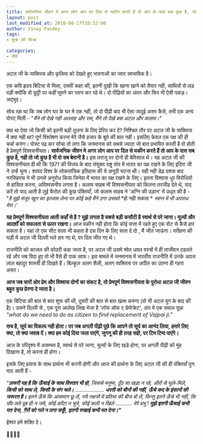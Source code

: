 ```yaml
---
title: सार्वजनिक जीवन मे अगर लोग आप पर दिल से यकीन करते हैं तो आप के पास सब कुछ है, नही तो जो कुछ है भी वो सब बेमानी है।
layout: post
last_modified_at: 2018-08-17T10:32:00
author: Vinay Pandey
tags:
- शुक्र की फिक्र

categories:
- दीर्घ
---
```

अटल जी के व्यक्तित्व और कृतित्व को देखते हुए भावनाओं का ज्वार स्वभाविक है। 

एक कवि हृदय बिटिया से मिला, दसवीं कक्षा की, इतनी दुखी कि खाना खाने को तैयार नही, साथियों से लड़ पड़ी क्योंकि वो छुट्टी पर कहीं घूमने का प्लान कर रहे थे। दो पीढ़ियों का अंतर और फिर भी ऐसी पकड़। अद्भुद। 

सोच रहा था कि जब लोग घर के घर मे एक नही, तो दो पीढ़ी बाद भी ऐसा जादुई असर कैसे, तभी
एक अन्य पोस्ट मिली -
"*मैंने तो देखे नही अल्लाह और राम,*
*मैंने तो देखे बस अटल और कलाम।"*

क्या था ऐसा जो किसी को इतनी बड़ी तुलना के लिए प्रेरित कर दे? निश्चित तौर पर अटल जी के व्यक्तित्व में क्या नही था?  पूर्ण विश्लेषण करना मेरे जैसे हजार के बूते की बात नही। इसलिए केवल एक पक्ष की ही चर्चा करुंग।  पोस्ट पढ़ कर सोचा तो लगा कि जनमानस को सबसे ज्यादा जो बात प्रभावित करती है वो होती है प्रेमपूर्ण विश्वसनीयता। **सार्वजनिक जीवन मे अगर लोग आप पर दिल से यकीन करते हैं तो आप के पास सब कुछ है, नही तो जो कुछ है भी वो सब बेमानी है।**
 इस तराजू पर दोनों ही बेमिसाल थे। यह अटल जी की विश्वसनीयता ही थी कि 1971 की विजय के बाद संयुक्त राष्ट्र संघ में भारत का पक्ष रखने के लिए इंदिरा जी ने उन्हें चुना। शायद विश्व के लोकतांत्रिक इतिहास की ये अनूठी घटना थी। यही नही डेढ़ दशक बाद नरसिंहराव ने भी उनसे अनुरोध किया जिनेवा में भारत का पक्ष रखने के लिए। इतना विश्वास धुर विरोधियों से हासिल करना,  अविश्वसनीय लगता है। कलाम साहब भी 
विश्वसनीयता को कितना तरजीह देते थे, याद करें तो याद आती है लुई कैरोल की कुछ पंक्तियाँ, जो कलाम साहब ने  'अग्नि की उड़ान' में उधृत की है -
"*है मुझे मंजूर*
*खून का इल्जाम लेना*
*पर कोई कहे*
*मैंने ठगा उसको*
*हो नही सकता *
*स्वप्न में भी अपराध मेरा।'*

**यह प्रेमपूर्ण विश्वसनीयता आती कहाँ से है ? मुझे लगता है सबसे बड़ी कसौटी है स्वार्थ से परे जाना। मूल्यों और आदर्शों को सफलता से ऊपर रखना।** आज यकीन नही होता कि कोई सत्ता में रहते हुए एक वोट से कैसे हार सकता है। यहां तो एक सीट वाला भी कहता है दस दिन के लिए सत्ता दे दो , मैं जीत जाऊंगा। परीक्षण की घड़ी में  अटल जी दिल्ली भले हार गए थे, पर दिल जीत गए थे। 

राजनीति को काजल की कोठरी कहा जाता है, पर अटल जी उसमे श्वेत धवल वस्त्रों में ही ताजीवन टहलते रहे और जब विदा हुए तो भी वैसे ही पाक साफ। इस मामले में जनमानस में भारतीय राजनीति में उनके अग्रज लाल बहादुर शास्त्री ही दिखते हैं। बिल्कुल अलग शैली, अलग व्यक्तित्व पर अपील का उतना ही गहरा असर। 

**आज जब चारों ओर प्रेम और  विश्वास दोनों का संकट है, तो प्रेमपूर्ण विश्वसनीयता के पुरोधा अटल जी जीवन बहुत कुछ प्रेरणा दे जाता है।**

एक बिटिया की बात से बात शुरू की थी, दूसरी की बात से बात खत्म करुंगा (वो भी अटल युग के बाद की है)। उसने दिल्ली से , एक पूरा आलेख लिख भेजा है 'लॉस ऑफ ए डेमोक्रेट', अंत मे एक सवाल पूछा *"what do we need to do as citizen to find replacement of Vajpai ji."* 

**सच है, सूर्य का विकल्प नही होता। पर जब अगली पीढ़ी पूछे कि आपने तो सूर्य का आनंद लिया, हमारे लिए क्या, तो क्या जवाब दें। क्या हम कोई दिया जला पाएंगे, जुगनू की ही तरह सही, पर टिम टिमा पाएंगे।** 

आज के परिदृश्य में असम्भव है, स्वार्थ से परे जाना, मूल्यों के लिए खड़े होना, पर अगली पीढ़ी को मुंह दिखाना है, तो करना ही होगा। 

इसके लिए प्रयास के साथ प्रार्थना भी करनी होगी और आज की प्रार्थना के लिए अटल जी की ही पंक्तियाँ पुनः याद आती हैं -

*"**ज़रूरी यह है कि***
***ऊँचाई के साथ विस्तार भी हो***, 
*जिससे मनुष्य*, 
*ठूँठ सा खड़ा न रहे,* 
*औरों से घुले-मिले,*
***किसी को साथ ले,***
***किसी के संग चले।*** 
...................
***धरती को बौनों की नहीं,*** 
***ऊँचे कद के इंसानों की जरूरत है।*** 
*इतने ऊँचे कि आसमान छू लें*, 
*नये नक्षत्रों में प्रतिभा की बीज बो लें*, 
*किन्तु इतने ऊँचे भी नहीं,*
*कि पाँव तले दूब ही न जमे,*
*कोई काँटा न चुभे,*
*कोई कली न खिले*
...........
*मेरे प्रभु !*
***मुझे इतनी ऊँचाई कभी मत देना,***
***ग़ैरों को गले न लगा सकूँ*,**
***इतनी रुखाई कभी मत देना।"***

ईश्वर हमे शक्ति दे। 

🙏🙏🙏🙏


